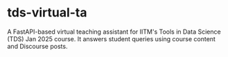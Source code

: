 # tds-virtual-ta
A FastAPI-based virtual teaching assistant for IITM's Tools in Data Science (TDS) Jan 2025 course. It answers student queries using course content and Discourse posts.
